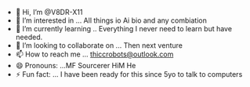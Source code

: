 - 👋 Hi, I’m @V8DR-X11
- 👀 I’m interested in ... All things io Ai bio and any combiation
- 🌱 I’m currently learning .. Everything I never need to learn but have needed.
- 💞️ I’m looking to collaborate on ... Then next venture
- 📫 How to reach me ... thiccrobots@outlook.com  
- 😄 Pronouns: ...MF Sourcerer HiM He 
- ⚡ Fun fact: ... I have been ready for this since 5yo to talk to computers 

<!---
V8DR-X11/V8DR-X11 is a ✨ special ✨ repository because its `README.md` (this file) appears on your GitHub profile.
You can click the Preview link to take a look at your changes.
--->
